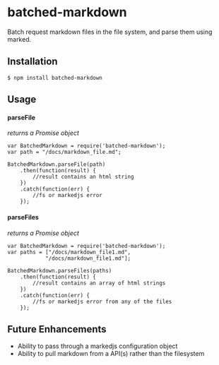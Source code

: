 # batched-markdown
Batch request markdown files in the file system, and parse them using marked.

## Installation
```
$ npm install batched-markdown
```

## Usage

#### parseFile
*returns a Promise object*

```
var BatchedMarkdown = require('batched-markdown');
var path = "/docs/markdown_file.md";

BatchedMarkdown.parseFile(path)
    .then(function(result) {
        //result contains an html string
    })
    .catch(function(err) {
        //fs or markedjs error
    });
```

#### parseFiles
*returns a Promise object*

```
var BatchedMarkdown = require('batched-markdown');
var paths = ["/docs/markdown_file1.md",
            "/docs/markdown_file1.md"];

BatchedMarkdown.parseFiles(paths)
    .then(function(result) {
        //result contains an array of html strings
    })
    .catch(function(err) {
        //fs or markedjs error from any of the files
    });
```

## Future Enhancements
- Ability to pass through a markedjs configuration object
- Ability to pull markdown from a API(s) rather than the filesystem
